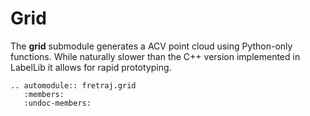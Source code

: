# Grid

The **grid** submodule generates a ACV point cloud using Python-only functions. While naturally slower than the C++ version implemented in LabelLib it allows for rapid prototyping.

```{eval-rst}
.. automodule:: fretraj.grid
   :members:
   :undoc-members:
```
